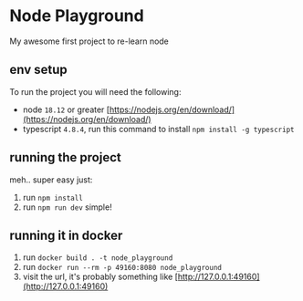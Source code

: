 # Node Playground
My awesome first project to re-learn node

## env setup
To run the project you will need the following:
- node `18.12` or greater [https://nodejs.org/en/download/](https://nodejs.org/en/download/)
- typescript `4.8.4`, run this command to install `npm install -g typescript`

## running the project
meh.. super easy just:
1. run `npm install`
2. run `npm run dev`
simple!

## running it in docker
1. run `docker build . -t node_playground`
2. run `docker run --rm -p 49160:8080 node_playground`
3. visit the url, it's probably something like [http://127.0.0.1:49160](http://127.0.0.1:49160)

